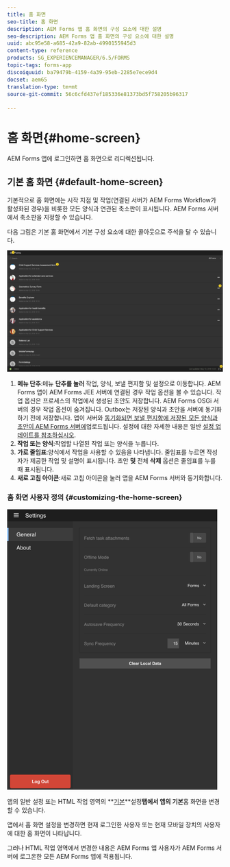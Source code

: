 ```yaml
---
title: 홈 화면
seo-title: 홈 화면
description: AEM Forms 앱 홈 화면의 구성 요소에 대한 설명
seo-description: AEM Forms 앱 홈 화면의 구성 요소에 대한 설명
uuid: abc95e58-a685-42a9-82ab-4990155945d3
content-type: reference
products: SG_EXPERIENCEMANAGER/6.5/FORMS
topic-tags: forms-app
discoiquuid: ba79479b-4159-4a39-95eb-2285e7ece9d4
docset: aem65
translation-type: tm+mt
source-git-commit: 56c6cfd437ef185336e81373bd5f758205b96317

---
```



# 홈 화면{#home-screen}

AEM Forms 앱에 로그인하면 홈 화면으로 리디렉션됩니다.

## 기본 홈 화면 {#default-home-screen}

기본적으로 홈 화면에는 시작 지점 및 작업(연결된 서버가 AEM Forms Workflow가 활성화된 경우)을 비롯한 모든 양식과 연관된 축소판이 표시됩니다. AEM Forms 서버에서 축소판을 지정할 수 있습니다.

다음 그림은 기본 홈 화면에서 기본 구성 요소에 대한 콜아웃으로 주석을 달 수 있습니다.

![Forms 앱 홈 화면](assets/home-screen-1.png)

<!--Click to enlarge

![home-screen-1-1](assets/home-screen-1-1.png)-->

1. **메뉴 단추**:메뉴 **단추를 눌러** 작업, 양식, 보낼 편지함 및 설정으로 이동합니다. AEM Forms 앱이 AEM Forms JEE 서버에 연결된 경우 작업 옵션을 볼 수 있습니다. 작업 옵션은 프로세스의 작업에서 생성된 초안도 저장합니다. AEM Forms OSGi 서버의 경우 작업 옵션이 숨겨집니다. Outbox는 저장된 양식과 초안을 서버에 동기화하기 전에 저장합니다. 앱이 서버와 [동기화되면 보낼 편지함에 저장된 모든 양식과 초안이 AEM Forms 서버에](../../forms/using/sync-app.md)업로드됩니다. 설정에 대한 자세한 내용은 일반 [설정 업데이트를 참조하십시오](../../forms/using/update-general-settings.md).
1. **작업 또는 양식**:작업할 나열된 작업 또는 양식을 누릅니다.
1. **가로 줄임표**:양식에서 작업을 사용할 수 있음을 나타냅니다. 줄임표를 누르면 작성자가 제공한 작업 및 설명이 표시됩니다. 초안 **및** 전체 **삭제** 옵션은 줄임표를 누를 때 표시됩니다.
1. **새로 고침 아이콘**:새로 고침 아이콘을 눌러 앱을 AEM Forms 서버와 동기화합니다.

### 홈 화면 사용자 정의 {#customizing-the-home-screen}

![일반 설정](assets/gen-settings.png)

앱의 일반 설정 또는 HTML 작업 영역의 **[기본](../../forms/using/update-general-settings.md)**설정&#x200B;**탭에서 앱의 기본**홈 화면을 변경할 수 있습니다.

앱에서 홈 화면 설정을 변경하면 현재 로그인한 사용자 또는 현재 모바일 장치의 사용자에 대한 홈 화면이 나타납니다.

그러나 HTML 작업 영역에서 변경한 내용은 AEM Forms 앱 사용자가 AEM Forms 서버에 로그온한 모든 AEM Forms 앱에 적용됩니다.

